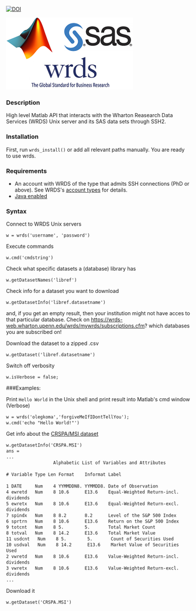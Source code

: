 [![DOI](https://zenodo.org/badge/doi/10.5281/zenodo.19056.svg)](http://dx.doi.org/10.5281/zenodo.19056)

![interaction](https://raw.githubusercontent.com/okomarov/wrds/master/logos.png)

### Description
High level Matlab API that interacts with the Wharton Reasearch Data Services (WRDS) Unix server and its SAS data sets through SSH2.
    
### Installation
First, run `wrds_install()` or add all  relevant paths manually. You are ready to use wrds.

### Requirements
* An account with WRDS of the type that admits SSH connections (PhD or above). 
  See WRDS's [account types](http://wrds-web.wharton.upenn.edu/wrds/support/Additional%20Support/Account%20Types.cfm) for details.
* [Java enabled](http://www.mathworks.co.uk/help/matlab/ref/usejava.html)

### Syntax

Connect to WRDS Unix servers

    w = wrds('username', 'password')

Execute commands

    w.cmd('cmdstring')
    
Check what specific datasets a (database) library has 

    w.getDatasetNames('libref')
    
Check info for a dataset you want to download

    w.getDatasetInfo('libref.datasetname')
    
and, if you get an empty result, then your institution might not have acces to that particular database. Check on  https://wrds-web.wharton.upenn.edu/wrds/mywrds/subscriptions.cfm? which databases you are subscribed on!
    
Download the dataset to a zipped .csv

    w.getDataset('libref.datasetname')

Switch off verbosity

    w.isVerbose = false;

###Examples:

Print `Hello World` in the Unix shell and print result into Matlab's cmd window (Verbose)

    w = wrds('olegkoma','forgiveMeIfIDontTellYou');
    w.cmd('echo "Hello World!"')


Get info about the [CRSPA/MSI dataset](http://wrds-web.wharton.upenn.edu/wrds/tools/variable.cfm?library_id=137&file_id=67079)

    w.getDatasetInfo('CRSPA.MSI')
    ans = 
    ...
                      Alphabetic List of Variables and Attributes                   
                                                                                
    # Variable Type Len Format    Informat Label                                  
                                                                                
    1 DATE     Num    4 YYMMDDN8. YYMMDD8. Date of Observation                    
    4 ewretd   Num    8 10.6      E13.6    Equal-Weighted Return-incl. dividends  
    5 ewretx   Num    8 10.6      E13.6    Equal-Weighted Return-excl. dividends  
    7 spindx   Num    8 8.2       8.2      Level of the S&P 500 Index             
    6 sprtrn   Num    8 10.6      E13.6    Return on the S&P 500 Index            
    9 totcnt   Num    8 5.        5.       Total Market Count                     
    8 totval   Num    8 14.2      E13.6    Total Market Value                     
    11 usdcnt   Num    8 5.        5.       Count of Securities Used               
    10 usdval   Num    8 14.2      E13.6    Market Value of Securities Used        
    2 vwretd   Num    8 10.6      E13.6    Value-Weighted Return-incl. dividends  
    3 vwretx   Num    8 10.6      E13.6    Value-Weighted Return-excl. dividends  
    ...
    
Download it    

    w.getDataset('CRSPA.MSI')
